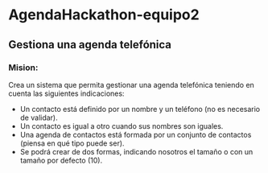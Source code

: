 # AgendaHackathon-equipo2
## Gestiona una agenda telefónica
### Mision: 
Crea un sistema que permita gestionar una agenda telefónica teniendo en cuenta las siguientes indicaciones:

- Un contacto está definido por un nombre y un teléfono (no es necesario de validar).
- Un contacto es igual a otro cuando sus nombres son iguales.
- Una agenda de contactos está formada por un conjunto de contactos (piensa en qué tipo puede ser).
- Se podrá crear de dos formas, indicando nosotros el tamaño o con un tamaño por defecto (10).
